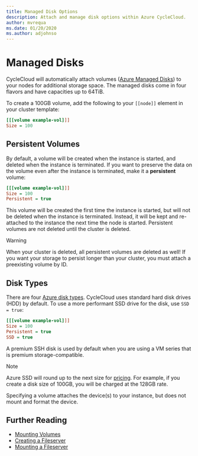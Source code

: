 ```yaml
---
title: Managed Disk Options
description: Attach and manage disk options within Azure CycleCloud.
author: mvrequa
ms.date: 01/20/2020
ms.author: adjohnso
---
```


# Managed Disks

CycleCloud will automatically attach volumes ([Azure Managed Disks](https://docs.microsoft.com/azure/virtual-machines/linux/disks-types)) to your nodes for additional storage space. The managed disks come in four flavors and have capacities up to 64TiB.

To create a 100GB volume, add the following to your `[[node]]` element in your cluster template:

``` ini
[[[volume example-vol]]]
Size = 100
```

## Persistent Volumes

By default, a volume will be created when the instance is started, and deleted when the instance is terminated. If you want to preserve the data on the volume even after the instance is terminated, make it a **persistent** volume:

``` ini
[[[volume example-vol]]]
Size = 100
Persistent = true
```

This volume will be created the first time the instance is started, but will not be deleted when the instance is terminated. Instead, it will be kept and re-attached to the instance the next time the node is started. Persistent volumes are not deleted until the cluster is deleted.

> [!WARNING]
> When your cluster is deleted, all persistent volumes are deleted as well! If you want your storage to persist longer than your cluster, you must attach a preexisting volume by ID.

## Disk Types

There are four [Azure disk types](https://docs.microsoft.com/azure/virtual-machines/linux/disks-types). CycleCloud uses standard hard disk drives (HDD) by default. To use a more performant SSD drive for the disk, use `SSD = true`:

``` ini
[[[volume example-vol]]]
Size = 100
Persistent = true
SSD = true
```

A premium SSH disk is used by default when you are using a VM series that is premium storage-compatible.

> [!NOTE]
> Azure SSD will round up to the next size for [pricing](https://azure.microsoft.com/pricing/details/managed-disks). For example, if you create a disk size of 100GB, you will be charged at the 128GB rate.

Specifying a volume attaches the device(s) to your instance, but does not mount and format the device.

## Further Reading

* [Mounting Volumes](mount-disk.md)
* [Creating a Fileserver](create-fileserver.md)
* [Mounting a Fileserver](mount-fileserver.md)